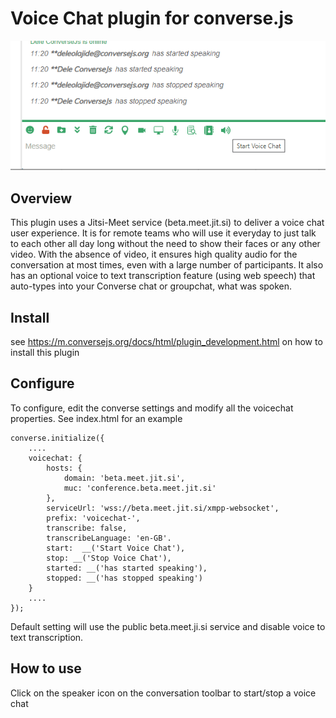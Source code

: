 # Voice Chat plugin for converse.js

<img src="https://github.com/conversejs/community-plugins/blob/master/packages/voicechat/voicechat.png?raw=true" />

## Overview
This plugin uses a Jitsi-Meet service (beta.meet.jit.si) to deliver a voice chat user experience. 
It is for remote teams who will use it everyday to just talk to each other all day long without the need to show their faces or any other video. With the absence of video, it ensures high quality audio for the conversation at most times, even with a large number of participants.
It also has an optional voice to text transcription feature (using web speech) that auto-types into your Converse chat or groupchat, what was spoken.

## Install
see https://m.conversejs.org/docs/html/plugin_development.html on how to install this plugin

## Configure
To configure, edit the converse settings and modify all the voicechat properties. See index.html for an example

```
converse.initialize({
    ....
	voicechat: {
		hosts: {
			domain: 'beta.meet.jit.si',
			muc: 'conference.beta.meet.jit.si'
		},					
		serviceUrl: 'wss://beta.meet.jit.si/xmpp-websocket',
		prefix: 'voicechat-',					
		transcribe: false,
		transcribeLanguage: 'en-GB'.
		start:  __('Start Voice Chat'),
		stop: __('Stop Voice Chat'),
		started: __('has started speaking'),
		stopped: __('has stopped speaking')	
	}
    ....
});
```

Default setting will use the public beta.meet.ji.si service and disable voice to text transcription.

## How to use
Click on the speaker icon on the conversation toolbar to start/stop a voice chat
